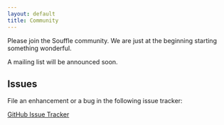 ```yaml
---
layout: default
title: Community
---
```


Please join the Souffle community. We are just at the beginning starting something wonderful.

A mailing list will be announced soon.


## Issues

File an enhancement or a bug in the following issue tracker:

[GitHub Issue Tracker](https://github.com/souffle-lang/souffle/issues)
